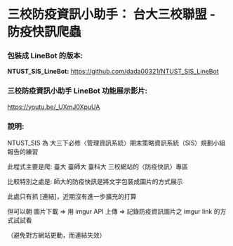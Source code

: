 # 三校防疫資訊小助手： 台大三校聯盟 - 防疫快訊爬蟲

### 包裝成 LineBot 的版本: 
**NTUST_SIS_LineBot:**
https://github.com/dada00321/NTUST_SIS_LineBot

### 三校防疫資訊小助手 LineBot 功能展示影片:
https://youtu.be/_UXmJ0XpuUA

### 說明:
NTUST_SIS 為 大三下必修〈管理資訊系統〉期末策略資訊系統（SIS）規劃小組報告的練習

此程式主要是爬: 臺大 臺師大 臺科大 三校網站的〈防疫快訊〉專區

比較特別之處是: 師大的防疫快訊是將文字包裝成圖片的方式展示

此處只有抓 [連結]，近期沒有進一步擴充的打算

但可以朝 圖片下載 => 用 imgur API 上傳 => 記錄防疫資訊圖片之 imgur link 的方式試試看

（避免對方網站更動，而連結失效）
